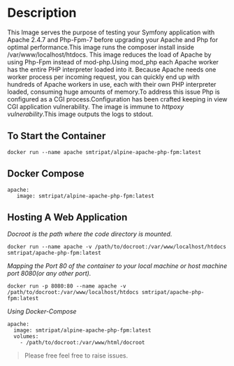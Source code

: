 Description
==================
This Image serves the purpose of testing your Symfony application with Apache 2.4.7 and Php-Fpm-7 before upgrading your Apache and Php for optimal performance.This image runs the composer install inside /var/www/localhost/htdocs. This image reduces the load of Apache by using Php-Fpm instead of mod-php.Using mod_php each Apache worker has the entire PHP interpreter loaded into it. Because Apache needs one worker process per incoming request, you can quickly end up with hundreds of Apache workers in use, each with their own PHP interpreter loaded, consuming huge amounts of memory.To address this issue Php is configured as a CGI process.Configuration has been crafted  keeping in view CGI application vulnerability. The image is immune to *httpoxy vulnerability*.This image outputs the logs to stdout.

To Start the Container
-------------------------------
```docker run --name apache smtripat/alpine-apache-php-fpm:latest```



Docker Compose
------------------------
```
apache: 
   image: smtripat/alpine-apache-php-fpm:latest
```
Hosting A Web Application
------------------------------------
*Docroot is the path where the code directory is mounted.*
```
docker run --name apache -v /path/to/docroot:/var/www/localhost/htdocs smtripat/apache-php-fpm:latest
```
*Mapping the Port 80 of the container to your local machine or host machine port 8080(or any other port).*
```
docker run -p 8080:80 --name apache -v /path/to/docroot:/var/www/localhost/htdocs smtripat/apache-php-fpm:latest
```
*Using Docker-Compose*
```
apache:
  image: smtripat/alpine-apache-php-fpm:latest
  volumes:
    - /path/to/docroot:/var/www/html/docroot
```

> Please free feel free to raise issues.










